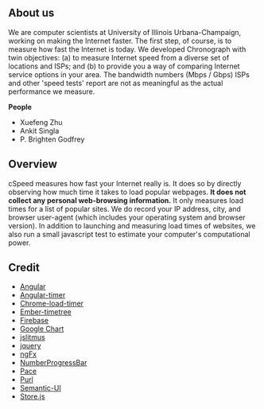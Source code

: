 ## About us
We are computer scientists at University of Illinois Urbana-Champaign, working on making the Internet faster. The first step, of course, is to measure how fast the Internet is today. We developed Chronograph with twin objectives: (a) to measure Internet speed from a diverse set of locations and ISPs; and (b) to provide you a way of comparing Internet service options in your area. The bandwidth numbers (Mbps / Gbps) ISPs and other 'speed tests' report are not as meaningful as the actual performance we measure.
	
**People**
+ Xuefeng Zhu 
+ Ankit Singla
+  P. Brighten Godfrey

## Overview
cSpeed measures how fast your Internet really is. It does so by directly observing how much time it takes to load popular webpages. **It does not collect any personal web-browsing information.** It only measures load times for a list of popular sites. We do record your IP address, city, and browser user-agent (which includes your operating system and browser version). In addition to launching and measuring load times of websites, we also run a small javascript test to estimate your computer's computational power.

## Credit
+ [Angular](https://github.com/angular/angular.js)
+ [Angular-timer](https://github.com/siddii/angular-timer)
+ [Chrome-load-timer](https://github.com/alex-vv/chrome-load-timer)
+ [Ember-timetree](https://github.com/CrowdStrike/ember-timetree)
+ [Firebase](https://www.firebase.com/)
+ [Google Chart](https://google-developers.appspot.com/chart/)
+ [jslitmus](https://github.com/broofa/jslitmus)
+ [jquery](http://jquery.com/)
+ [ngFx](https://github.com/Hendrixer/ngFx)
+ [NumberProgressBar](https://github.com/kalasoo/NumberProgressBar)
+ [Pace](https://github.com/HubSpot/pace)
+ [Purl](https://github.com/allmarkedup/purl)
+ [Semantic-UI](https://github.com/Semantic-Org/Semantic-UI)
+ [Store.js](https://github.com/marcuswestin/store.js)




